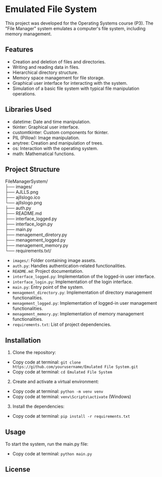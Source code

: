 # Emulated File System

This project was developed for the Operating Systems course (P3). The "File Manager" system emulates a computer's file system, including memory management.

## Features
- Creation and deletion of files and directories.
- Writing and reading data in files.
- Hierarchical directory structure.
- Memory space management for file storage.
- Graphical user interface for interacting with the system.
- Simulation of a basic file system with typical file manipulation operations.

## Libraries Used
- datetime: Date and time manipulation.
- tkinter: Graphical user interface.
- customtkinter: Custom components for tkinter.
- PIL (Pillow): Image manipulation.
- anytree: Creation and manipulation of trees.
- os: Interaction with the operating system.
- math: Mathematical functions.

## Project Structure
FileManagerSystem/  
├── images/  
    ├── AJLLS.png  
    ├── ajllslogo.ico  
    └── ajllslogo.png  
├── auth.py  
├── README.md  
├── interface_logged.py  
├── interface_login.py  
├── main.py  
├── menagement_diretory.py  
├── menagement_logged.py  
├── menagement_memory.py  
└── requirements.txt/  

- `images/`: Folder containing image assets.
- `auth.py`: Handles authentication-related functionalities.
- `README.md`: Project documentation.
- `interface_logged.py`: Implementation of the logged-in user interface.
- `interface_login.py`: Implementation of the login interface.
- `main.py`: Entry point of the system.
- `menagement_directory.py`: Implementation of directory management functionalities.
- `menagement_logged.py`: Implementation of logged-in user management functionalities.
- `menagement_memory.py`: Implementation of memory management functionalities.
- `requirements.txt`: List of project dependencies.

## Installation
1. Clone the repository:

- Copy code at terminal: `git clone https://github.com/yourusername/Emulated File System.git`
- Copy code at terminal: `cd Emulated File System`

2. Create and activate a virtual environment:

- Copy code at terminal: `python -m venv venv`
- Copy code at terminal: `venv\Scripts\activate` (Windows)

3. Install the dependencies:

- Copy code at terminal: `pip install -r requirements.txt`

## Usage
To start the system, run the main.py file:

- Copy code at terminal: `python main.py`

## License

